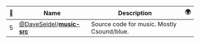 |:star2: | Name | Description | 🌍|
|---|---|---|---|
|5|[@DaveSeidel](https://github.com/DaveSeidel)/[**music-src**](https://github.com/DaveSeidel/music-src)|Source code for music. Mostly Csound/blue.||

